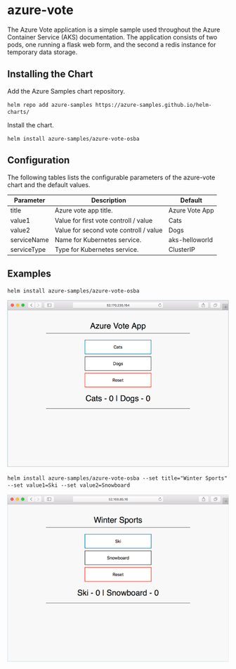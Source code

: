 # azure-vote

The Azure Vote application is a simple sample used throughout the Azure Container Service (AKS) documentation. The application consists of two pods, one running a flask web form, and the second a redis instance for temporary data storage.

## Installing the Chart

Add the Azure Samples chart repository.

```
helm repo add azure-samples https://azure-samples.github.io/helm-charts/
```

Install the chart.

```
helm install azure-samples/azure-vote-osba
```

## Configuration

The following tables lists the configurable parameters of the azure-vote chart and the default values.

| Parameter | Description | Default |
|---|---|---|
| title | Azure vote app title. | Azure Vote App |
| value1 | Value for first vote controll / value | Cats |
| value2 | Value for second vote controll / value | Dogs |
| serviceName | Name for Kubernetes service. | aks-helloworld |
| serviceType | Type for Kubernetes service. | ClusterIP |

## Examples

```
helm install azure-samples/azure-vote-osba
```

![azure-vote cats and dogs](images/vote1.png)

```
helm install azure-samples/azure-vote-osba --set title="Winter Sports" --set value1=Ski --set value2=Snowboard
```

![azure-vote ski and snowboard](images/vote2.png)


